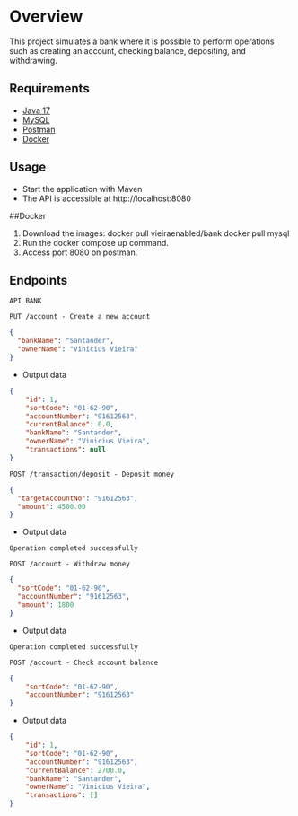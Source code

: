 # Overview
This project simulates a bank where it is possible to perform operations such as creating an account, checking balance, depositing, and withdrawing.

## Requirements
- [Java 17](https://www.oracle.com/java/technologies/downloads/#jdk17-windows)
- [MySQL](https://www.mysql.com/downloads/)
- [Postman](https://www.postman.com/downloads)
- [Docker](https://www.docker.com/products/docker-desktop/)

## Usage
- Start the application with Maven
- The API is accessible at http://localhost:8080

##Docker 
1. Download the images:
docker pull vieiraenabled/bank
docker pull mysql
2. Run the docker compose up command.
3. Access port 8080 on postman.

## Endpoints
`API BANK`

```
PUT /account - Create a new account
```

```json
{
  "bankName": "Santander",
  "ownerName": "Vinicius Vieira"
}
```
- Output data
````json
{
    "id": 1,
    "sortCode": "01-62-90",
    "accountNumber": "91612563",
    "currentBalance": 0.0,
    "bankName": "Santander",
    "ownerName": "Vinicius Vieira",
    "transactions": null
}
````

```
POST /transaction/deposit - Deposit money
```

```json
{
  "targetAccountNo": "91612563",
  "amount": 4500.00
}
```
- Output data
```
Operation completed successfully
```

````
POST /account - Withdraw money
````
````json
{
  "sortCode": "01-62-90",
  "accountNumber": "91612563",
  "amount": 1800
}
````
- Output data
````
Operation completed successfully
````

```
POST /account - Check account balance
```
````json
{
    "sortCode": "01-62-90",
    "accountNumber": "91612563"
}
````
- Output data
````json
{
    "id": 1,
    "sortCode": "01-62-90",
    "accountNumber": "91612563",
    "currentBalance": 2700.0,
    "bankName": "Santander",
    "ownerName": "Vinicius Vieira",
    "transactions": []
}
````
